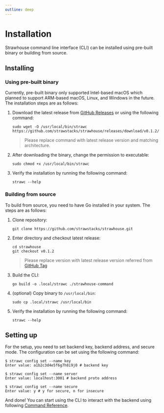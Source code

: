 ```yaml
---
outline: deep
---
```


# Installation

Strawhouse command line interface (CLI) can be installed using pre-built binary or building from source.

## Installing

### Using pre-built binary

Currently, pre-built binary only supported Intel-based macOS which planned to support ARM-based macOS, Linux, and Windows
in the future. The installation steps are as follows:

1. Download the latest release from [GitHub Releases](https://github.com/strawstacks/strawhouse/releases) or using the following command:
    ```shell
    sudo wget -O /usr/local/bin/strawc https://github.com/strawstacks/strawhouse/releases/download/v0.1.2/strawc_darwin_amd64
    ```
   > Please replace command with latest release version and matching architecture.

2. After downloading the binary, change the permission to executable:
    ```shell
    sudo chmod +x /usr/local/bin/strawc
    ```
   
3. Verify the installation by running the following command:
    ```shell
    strawc --help
    ```

### Building from source

To build from source, you need to have Go installed in your system. The steps are as follows:

1. Clone repository:
    ```shell
    git clone https://github.com/strawstacks/strawhouse.git
    ```
   
2. Enter directory and checkout latest release:
    ```shell
    cd strawhouse
    git checkout v0.1.2
    ```
   > Please replace version with latest release version referred from [GitHub Tag](https://github.com/strawstacks/strawhouse/tags)

3. Build the CLI:
    ```shell
    go build -o .local/strawc ./strawhouse-command
    ```
   
4. (optional) Copy binary to `/usr/local/bin`:
    ```shell
    sudo cp .local/strawc /usr/local/bin
    ```
   
5. Verify the installation by running the following command:
    ```shell
    strawc --help
    ```
   
## Setting up

For the setup, you need to set backend key, backend address, and secure mode. The configuration can be set using the following command:
```shell
$ strawc config set --name key
Enter value: a1b2c3d4e5f6g7h8i9j0 # backend key

$ strawc config set --name server
Enter value: localhost:3001 # backend proto address

$ strawc config set --name secure
Enter value: y # y for secure, n for insecure
```

And done! You can start using the CLI to interact with the backend using following [Command Reference](/command/reference).
